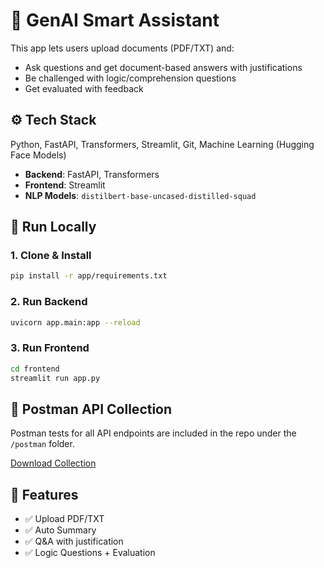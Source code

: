 # 📄 GenAI Smart Assistant

This app lets users upload documents (PDF/TXT) and:

- Ask questions and get document-based answers with justifications
- Be challenged with logic/comprehension questions
- Get evaluated with feedback

## ⚙️ Tech Stack
Python, FastAPI, Transformers, Streamlit, Git, Machine Learning (Hugging Face Models)
- **Backend**: FastAPI, Transformers
- **Frontend**: Streamlit
- **NLP Models**: `distilbert-base-uncased-distilled-squad`

## 🚀 Run Locally

### 1. Clone & Install
```bash
pip install -r app/requirements.txt
```

### 2. Run Backend
```bash
uvicorn app.main:app --reload
```

### 3. Run Frontend
```bash
cd frontend
streamlit run app.py
```

## 🧪 Postman API Collection

Postman tests for all API endpoints are included in the repo under the `/postman` folder.

[Download Collection](postman/GenAI%20Assistant%20API.postman_collection.json)


## 🏁 Features

- ✅ Upload PDF/TXT
- ✅ Auto Summary
- ✅ Q&A with justification
- ✅ Logic Questions + Evaluation
